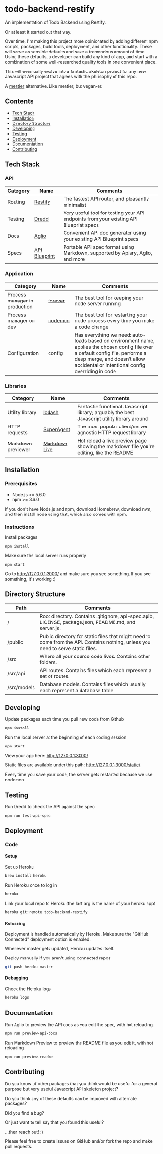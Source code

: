 # todo-backend-restify

An implementation of Todo Backend using Restify.

Or at least it started out that way.

Over time, I'm making this project more opinionated by adding different npm scripts, packages, build tools, deployment, and other functionality. These will serve as sensible defaults and save a tremendous amount of time. Using these defaults, a developer can build any kind of app, and start with a combination of some well-researched quality tools in one convenient place.

This will eventually evolve into a fantastic skeleton project for any new Javascript API project that agrees with the philisophy of this repo.

A [meatier](https://github.com/mattkrick/meatier) alternative. Like meatier, but vegan-er.

## Contents

* [Tech Stack](#tech-stack)
* [Installation](#installation)
* [Directory Structure](#directory-structure)
* [Developing](#developing)
* [Testing](#testing)
* [Deployment](#deployment)
* [Documentation](#documentation)
* [Contributing](#contributing)

## Tech Stack

### API

Category | Name                                             | Comments
-------- | ------------------------------------------------ | --------
Routing  | [Restify](http://www.restify.com/)               | The fastest API router, and pleasantly minimalist
Testing  | [Dredd](http://dredd.readthedocs.org/en/latest/) | Very useful tool for testing your API endpoints from your existing API Blueprint specs
Docs     | [Aglio](https://github.com/danielgtaylor/aglio)  | Convenient API doc generator using your existing API Blueprint specs
Specs    | [API Blueprint](https://apiblueprint.org/)       | Portable API spec format using Markdown, supported by Apiary, Aglio, and more

### Application

Category                      | Name                                               | Comments
----------------------------- | -------------------------------------------------- | --------
Process manager in production | [forever](https://github.com/foreverjs/forever)    | The best tool for keeping your node server running
Process manager on dev        | [nodemon](http://nodemon.io/)                      | The best tool for restarting your node process every time you make a code change
Configuration                 | [config](https://github.com/lorenwest/node-config) | Has everything we need: auto-loads based on environment name, applies the chosen config file over a default config file, performs a deep merge, and doesn't allow accidental or intentional config overriding in code

### Libraries

Category           | Name                                                     | Comments
------------------ | -------------------------------------------------------- | --------
Utility library    | [lodash](https://lodash.com/)                            | Fantastic functional Javascript library; arguably the best Javascript utility library around
HTTP requests      | [SuperAgent](http://visionmedia.github.io/superagent/)   | The most popular client/server agnostic HTTP request library
Markdown previewer | [Markdown Live](https://github.com/mobily/markdown-live) | Hot reload a live preview page showing the markdown file you're editing, like the README

## Installation

### Prerequisites

* Node.js >= 5.6.0
* npm >= 3.6.0

If you don't have Node.js and npm, download Homebrew, download nvm,
and then install node using that, which also comes with npm.

### Instructions

Install packages

```bash
npm install
```

Make sure the local server runs properly

```bash
npm start
```

Go to http://127.0.0.1:3000/ and make sure you see something.
If you see something, it's working :)

## Directory Structure

Path        | Comments
----------- | --------
/           | Root directory. Contains .gitignore, api-spec.apib, LICENSE, package.json, README.md, and server.js.
/public     | Public directory for static files that might need to come from the API. Contains nothing, unless you need to serve static files.
/src        | Where all your source code lives. Contains other folders.
/src/api    | API routes. Contains files which each represent a set of routes.
/src/models | Database models. Contains files which usually each represent a database table.

## Developing

Update packages each time you pull new code from Github

```bash
npm install
```

Run the local server at the beginning of each coding session

```bash
npm start
```

View your app here: http://127.0.0.1:3000/

Static files are available under this path: http://127.0.0.1:3000/static/

Every time you save your code, the server gets restarted because we use nodemon

## Testing

Run Dredd to check the API against the spec

```bash
npm run test-api-spec
```

## Deployment

### Code

#### Setup

Set up Heroku

```bash
brew install heroku
```

Run Heroku once to log in

```bash
heroku
```

Link your local repo to Heroku (the last arg is the name of your heroku app)

```bash
heroku git:remote todo-backend-restify
```

#### Releasing

Deployment is handled automatically by Heroku.
Make sure the "GitHub Connected" deployment option is enabled.

Whenever master gets updated, Heroku updates itself.

Deploy manually if you aren't using connected repos

```bash
git push heroku master
```

#### Debugging

Check the Heroku logs

```bash
heroku logs
```

## Documentation

Run Aglio to preview the API docs as you edit the spec, with hot reloading

```bash
npm run preview-api-docs
```

Run Markdown Preview to preview the README file as you edit it,
with hot reloading

```bash
npm run preview-readme
```

## Contributing

Do you know of other packages that you think would be useful for a general
purpose but very useful Javascript API skeleton project?

Do you think any of these defaults can be improved with alternate packages?

Did you find a bug?

Or just want to tell say that you found this useful?

...then reach out! :)

Please feel free to create issues on GitHub and/or fork the repo and make pull
requests.
